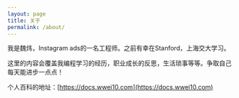 ```yaml
---
layout: page
title: 关于
permalink: /about/
---
```


我是魏炜，Instagram ads的一名工程师。之前有幸在Stanford，上海交大学习。

这里的内容会覆盖我编程学习的经历，职业成长的反思，生活琐事等等。争取自己每天能进步一点点！

个人百科的地址：[https://docs.wwei10.com](https://docs.wwei10.com)
